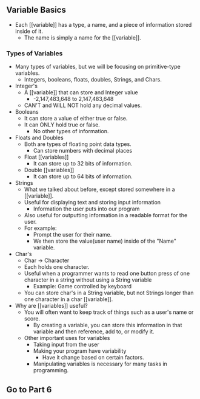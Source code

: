 ## Variable Basics
- Each [[variable]] has a type, a name, and a piece of information stored inside of it.
	- The name is simply a name for the [[variable]].
### Types of Variables
- Many types of variables, but we will be focusing on primitive-type variables.
	- Integers, booleans, floats, doubles, Strings, and Chars.
- Integer's
	- A [[variable]] that can store and Integer value
		- -2,147,483,648 to 2,147,483,648
	- CAN'T and WILL NOT hold any decimal values.
- Booleans
	- It can store a value of either true or false.
	- It can ONLY hold true or false.
		- No other types of information.
- Floats and Doubles
	- Both are types of floating point data types.
		- Can store numbers with decimal places
	- Float [[variables]]
		- It can store up to 32 bits of information.
	- Double [[variables]]
		- It can store up to 64 bits of information.
- Strings
	- What we talked about before, except stored somewhere in a [[variable]].
	- Useful for displaying text and storing input information
		- Information the user puts into our program
	- Also useful for outputting information in a readable format for the user.
	- For example:
		- Prompt the user for their name.
		- We then store the value(user name) inside of the "Name" variable.
- Char's
	- Char → Character
	- Each holds one character.
	- Useful when a programmer wants to read one button press of one character in a string without using a String variable
		- Example: Game controlled by keyboard
	- You can store char's in a String variable, but not Strings longer than one character in a char [[variable]].
- Why are [[variables]] useful?
	- You will often want to keep track of things such as a user's name or score.
		- By creating a variable, you can store this information in that variable and then reference, add to, or modify it.
	- Other important uses for variables
		- Taking input from the user
		- Making your program have variability
			- Have it change based on certain factors.
		- Manipulating variables is necessary for many tasks in programming.

## Go to Part 6